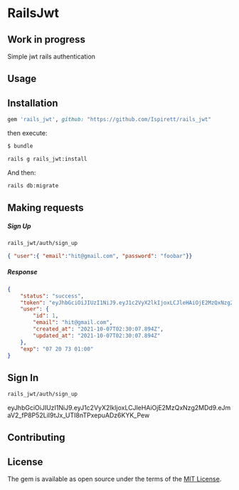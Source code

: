 # RailsJwt

## Work in progress
Simple jwt rails authentication

## Usage

## Installation
```ruby
gem 'rails_jwt', github: "https://github.com/Ispirett/rails_jwt"
```
then execute:
```bash
$ bundle
```
```bash
rails g rails_jwt:install
```
And then:

```bash
rails db:migrate
```



## Making  requests
##### Sign Up

```html
rails_jwt/auth/sign_up
```

```json
{ "user":{ "email":"hit@gmail.com", "password": "foobar"}}
```
##### Response
```json
{
    "status": "success",
    "token": "eyJhbGciOiJIUzI1NiJ9.eyJ1c2VyX2lkIjoxLCJleHAiOjE2MzQxNzg2MDd9.eJmaV2_fP8P52LiI9tJx_UTI8nTPxepuADz6KYK_Pew",
    "user": {
        "id": 1,
        "email": "hit@gmail.com",
        "created_at": "2021-10-07T02:30:07.894Z",
        "updated_at": "2021-10-07T02:30:07.894Z"
    },
    "exp": "07 20 73 01:00"
}
```

## Sign In
```html
rails_jwt/auth/sign_up

```
eyJhbGciOiJIUzI1NiJ9.eyJ1c2VyX2lkIjoxLCJleHAiOjE2MzQxNzg2MDd9.eJmaV2_fP8P52LiI9tJx_UTI8nTPxepuADz6KYK_Pew



## Contributing


## License
The gem is available as open source under the terms of the [MIT License](https://opensource.org/licenses/MIT).